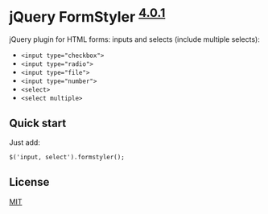 # jQuery FormStyler <sup>[4.0.1](https://github.com/alexanevsky/formstyler/blob/master/CHANGELOG.md)</sup>

jQuery plugin for HTML forms: inputs and selects (include multiple selects):

- `<input type="checkbox">`
- `<input type="radio">`
- `<input type="file">`
- `<input type="number">`
- `<select>`
- `<select multiple>`


## Quick start

Just add:
```html
$('input, select').formstyler();
```


## License

[MIT](https://github.com/alexanevsky/formstyler/blob/master/LICENSE.md)